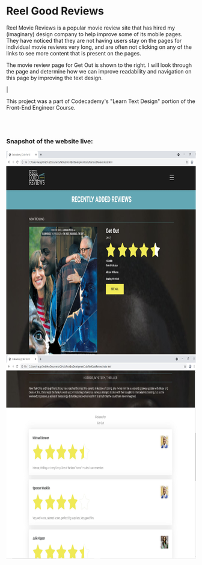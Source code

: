 <body>
    <h1>Reel Good Reviews</h1>
<p>Reel Movie Reviews is a popular movie review site that has hired my (imaginary) design company to help improve some of its mobile pages. They have noticed that they are not having users stay on the pages for individual movie reviews very long, and are often not clicking on any of the links to see more content that is present on the pages.</p>

<p>The movie review page for Get Out is shown to the right. I will look through the page and determine how we can improve readability and navigation on this page by improving the text design.</p>|

<p>This project was a part of Codecademy's "Learn Text Design" portion of the Front-End Engineer Course.</p>
<br>
<br>
<h3> Snapshot of the website live:</h3>
<img src="ReelGoodReviews.JPG" alt="" height=540px width=540px>
<img src="ReelGoodReviews2.JPG" alt="" height=540px width=540px>

</body>
